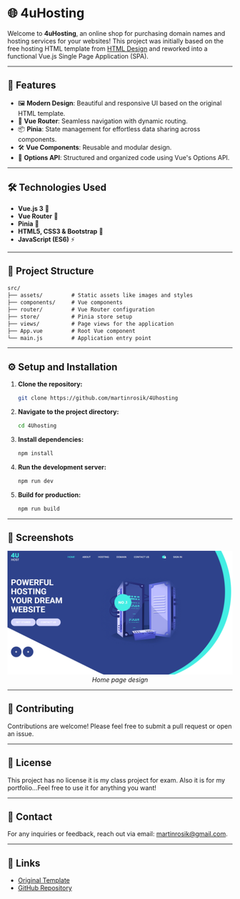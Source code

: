 # 🌐 4uHosting

Welcome to **4uHosting**, an online shop for purchasing domain names and hosting services for your websites! This project was initially based on the free hosting HTML template from [HTML Design](https://html.design/download/free-hosting-template/) and reworked into a functional Vue.js Single Page Application (SPA).

---

## 🚀 Features

- 🖼 **Modern Design**: Beautiful and responsive UI based on the original HTML template.
- 🔄 **Vue Router**: Seamless navigation with dynamic routing.
- 📦 **Pinia**: State management for effortless data sharing across components.
- 🛠 **Vue Components**: Reusable and modular design.
- 📜 **Options API**: Structured and organized code using Vue's Options API.

---

## 🛠️ Technologies Used

- **Vue.js 3** 🌟
- **Vue Router** 🔗
- **Pinia** 📂
- **HTML5, CSS3 & Bootstrap** 🎨
- **JavaScript (ES6)** ⚡

---

## 📂 Project Structure

```plaintext
src/
├── assets/         # Static assets like images and styles
├── components/     # Vue components
├── router/         # Vue Router configuration
├── store/          # Pinia store setup
├── views/          # Page views for the application
├── App.vue         # Root Vue component
└── main.js         # Application entry point
```

---

## ⚙️ Setup and Installation

1. **Clone the repository:**
   ```bash
   git clone https://github.com/martinrosik/4Uhosting
   ```

2. **Navigate to the project directory:**
   ```bash
   cd 4Uhosting
   ```

3. **Install dependencies:**
   ```bash
   npm install
   ```

4. **Run the development server:**
   ```bash
   npm run dev
   ```

5. **Build for production:**
   ```bash
   npm run build
   ```

---

## 📸 Screenshots

<p align="center">
  <img src="https://github.com/martinrosik/4Uhosting/blob/master/homepage.png" alt="Home page preview">
  <br>
  <em>Home page design</em>
</p>

---

## 🌟 Contributing

Contributions are welcome! Please feel free to submit a pull request or open an issue.

---

## 📝 License

This project has no license it is my class project for exam. Also it is for my portfolio...Feel free to use it for anything you want! 

---

## 📧 Contact

For any inquiries or feedback, reach out via email: [martinrosik@gmail.com](mailto:martinrosik@gmail.com).

---

## 🔗 Links

- [Original Template](https://html.design/download/free-hosting-template/)
- [GitHub Repository](https://github.com/martinrosik/4Uhosting)
